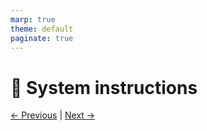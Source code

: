 ```yaml
---
marp: true
theme: default
paginate: true
---
```


# 📝 System instructions

[← Previous](../1-memory/001-memory.md) | [Next →](../3-more-context-personality-and-background/003-personality-and-soul.md)
